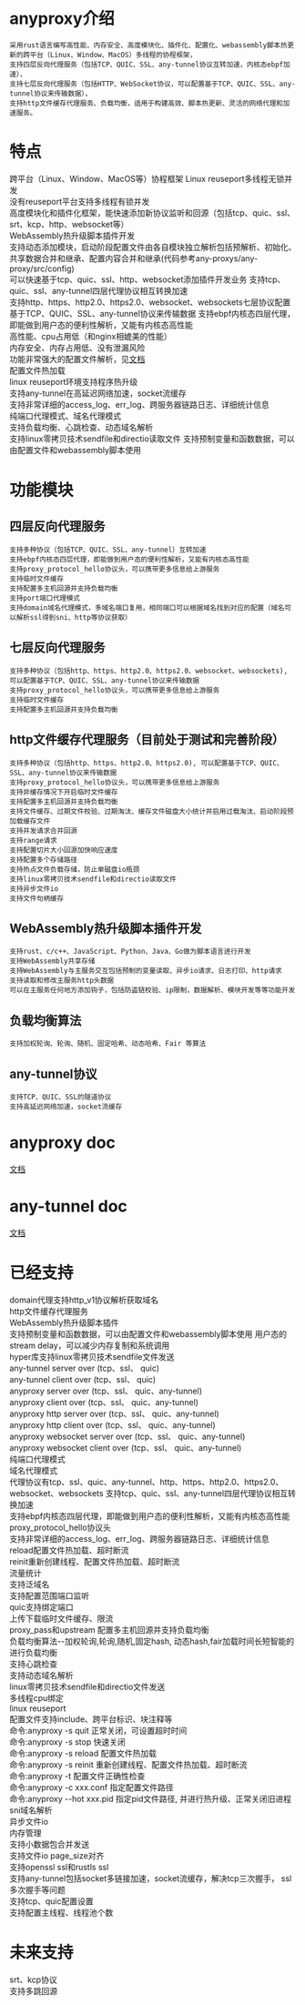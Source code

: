 # anyproxy介绍
```
采用rust语言编写高性能、内存安全、高度模块化、插件化、配置化、webassembly脚本热更新的跨平台（Linux、Window、MacOS）多线程的协程框架，
支持四层反向代理服务（包括TCP、QUIC、SSL、any-tunnel协议互转加速，内核态ebpf加速），
支持七层反向代理服务（包括HTTP、WebSocket协议，可以配置基于TCP、QUIC、SSL、any-tunnel协议来传输数据），
支持http文件缓存代理服务、负载均衡，适用于构建高效、脚本热更新、灵活的网络代理和加速服务。
```
# 特点
跨平台（Linux、Window、MacOS等）协程框架
Linux reuseport多线程无锁并发  
没有reuseport平台支持多线程有锁并发  
高度模块化和插件化框架，能快速添加新协议监听和回源（包括tcp、quic、ssl、srt、kcp、http、websocket等）   
WebAssembly热升级脚本插件开发   
支持动态添加模块，启动阶段配置文件由各自模块独立解析包括预解析、初始化、共享数据合并和继承、配置内容合并和继承(代码参考any-proxys/any-proxy/src/config)        
可以快速基于tcp、quic、ssl、http、websocket添加插件开发业务
支持tcp、quic、ssl、any-tunnel四层代理协议相互转换加速  
支持http、https、http2.0、https2.0、websocket、websockets七层协议配置基于TCP、QUIC、SSL、any-tunnel协议来传输数据
支持ebpf内核态四层代理，即能做到用户态的便利性解析，又能有内核态高性能    
高性能、cpu占用低（和nginx相媲美的性能）    
内存安全、内存占用低、没有泄漏风险  
功能非常强大的配置文件解析，见[文档](https://github.com/yefy/any-proxys/blob/main/any-proxy/doc/%E9%85%8D%E7%BD%AE%E6%96%87%E4%BB%B6%E7%BB%93%E6%9E%84.md)   
配置文件热加载  
linux reuseport环境支持程序热升级    
支持any-tunnel在高延迟网络加速，socket流缓存    
支持非常详细的access_log、err_log、跨服务器链路日志、详细统计信息     
纯端口代理模式、域名代理模式  
支持负载均衡、心跳检查、动态域名解析  
支持linux零拷贝技术sendfile和directio读取文件
支持预制变量和函数数据，可以由配置文件和webassembly脚本使用
# 功能模块 
## 四层反向代理服务
```
支持多种协议（包括TCP、QUIC、SSL、any-tunnel）互转加速
支持ebpf内核态四层代理，即能做到用户态的便利性解析，又能有内核态高性能
支持proxy_protocol_hello协议头，可以携带更多信息给上游服务
支持临时文件缓存
支持配置多主机回源并支持负载均衡
支持port端口代理模式
支持domain域名代理模式，多域名端口复用，相同端口可以根据域名找到对应的配置（域名可以解析ssl得到sni、http等协议获取）
```
## 七层反向代理服务
```
支持多种协议（包括http、https、http2.0、https2.0、websocket、websockets), 可以配置基于TCP、QUIC、SSL、any-tunnel协议来传输数据
支持proxy_protocol_hello协议头，可以携带更多信息给上游服务
支持临时文件缓存
支持配置多主机回源并支持负载均衡
```
## http文件缓存代理服务（目前处于测试和完善阶段）
```
支持多种协议（包括http、https、http2.0、https2.0), 可以配置基于TCP、QUIC、SSL、any-tunnel协议来传输数据
支持proxy_protocol_hello协议头，可以携带更多信息给上游服务
支持非缓存情况下开启临时文件缓存
支持配置多主机回源并支持负载均衡
支持文件缓存、过期文件校验、过期淘汰、缓存文件磁盘大小统计并启用过载淘汰、启动阶段预加载缓存文件
支持并发请求合并回源
支持range请求
支持配置切片大小回源加快响应速度
支持配置多个存储路径
支持热点文件负载存储，防止单磁盘io瓶颈
支持linux零拷贝技术sendfile和directio读取文件
支持异步文件io
支持文件句柄缓存
```
## WebAssembly热升级脚本插件开发
```
支持rust、c/c++、JavaScript、Python、Java、Go做为脚本语言进行开发
支持WebAssembly共享存储
支持WebAssembly与主服务交互包括预制的变量读取、异步io请求、日志打印、http请求
支持读取和修改主服务http头数据
可以在主服务任何地方添加钩子，包括防盗链校验、ip限制，数据解析、模块开发等等功能开发
```
## 负载均衡算法
```
支持加权轮询、轮询、随机、固定哈希、动态哈希、Fair 等算法
```
## any-tunnel协议
```
支持TCP、QUIC、SSL的隧道协议
支持高延迟网络加速，socket流缓存    
```
# anyproxy doc
[文档](https://github.com/yefy/any-proxys/tree/main/any-proxy/doc)
# any-tunnel doc
[文档](https://github.com/yefy/any-proxys/blob/main/any-tunnel/README.md)
# 已经支持
domain代理支持http_v1协议解析获取域名  
http文件缓存代理服务  
WebAssembly热升级脚本插件  
支持预制变量和函数数据，可以由配置文件和webassembly脚本使用
用户态的stream delay，可以减少内存复制和系统调用    
hyper库支持linux零拷贝技术sendfile文件发送  
any-tunnel server over (tcp、ssl、 quic)  
any-tunnel client over (tcp、ssl、 quic)  
anyproxy server over (tcp、ssl、 quic、any-tunnel)   
anyproxy client over (tcp、ssl、 quic、any-tunnel)   
anyproxy http server over (tcp、ssl、 quic、any-tunnel)    
anyproxy http client over (tcp、ssl、 quic、any-tunnel)  
anyproxy websocket server over (tcp、ssl、 quic、any-tunnel)   
anyproxy websocket client over (tcp、ssl、 quic、any-tunnel)  
纯端口代理模式   
域名代理模式   
代理协议有tcp、ssl、quic、any-tunnel、http、https、http2.0、https2.0、websocket、websockets
支持tcp、quic、ssl、any-tunnel四层代理协议相互转换加速  
支持ebpf内核态四层代理，即能做到用户态的便利性解析，又能有内核态高性能   
proxy_protocol_hello协议头    
支持非常详细的access_log、err_log、跨服务器链路日志、详细统计信息   
reload配置文件热加载、超时断流   
reinit重新创建线程、配置文件热加载、超时断流    
流量统计  
支持泛域名  
支持配置范围端口监听   
quic支持绑定端口  
上传下载临时文件缓存、限流  
proxy_pass和upstream 配置多主机回源并支持负载均衡  
负载均衡算法--加权轮询,轮询,随机,固定hash, 动态hash,fair加载时间长短智能的进行负载均衡   
支持心跳检查  
支持动态域名解析  
linux零拷贝技术sendfile和directio文件发送  
多线程cpu绑定  
linux reuseport  
配置文件支持include、跨平台标识、块注释等    
命令:anyproxy -s quit 正常关闭，可设置超时时间  
命令:anyproxy -s stop 快速关闭  
命令:anyproxy -s reload 配置文件热加载  
命令:anyproxy -s reinit 重新创建线程、配置文件热加载、超时断流    
命令:anyproxy -t 配置文件正确性检查  
命令:anyproxy -c xxx.conf 指定配置文件路径  
命令:anyproxy --hot xxx.pid 指定pid文件路径, 并进行热升级、正常关闭旧进程  
sni域名解析  
异步文件io  
内存管理  
支持小数据包合并发送  
支持文件io page_size对齐  
支持openssl ssl和rustls ssl  
支持any-tunnel包括socket多链接加速，socket流缓存，解决tcp三次握手， ssl多次握手等问题  
支持tcp、quic配置设置  
支持配置主线程、线程池个数  
# 未来支持
srt、kcp协议  
支持多跳回源  